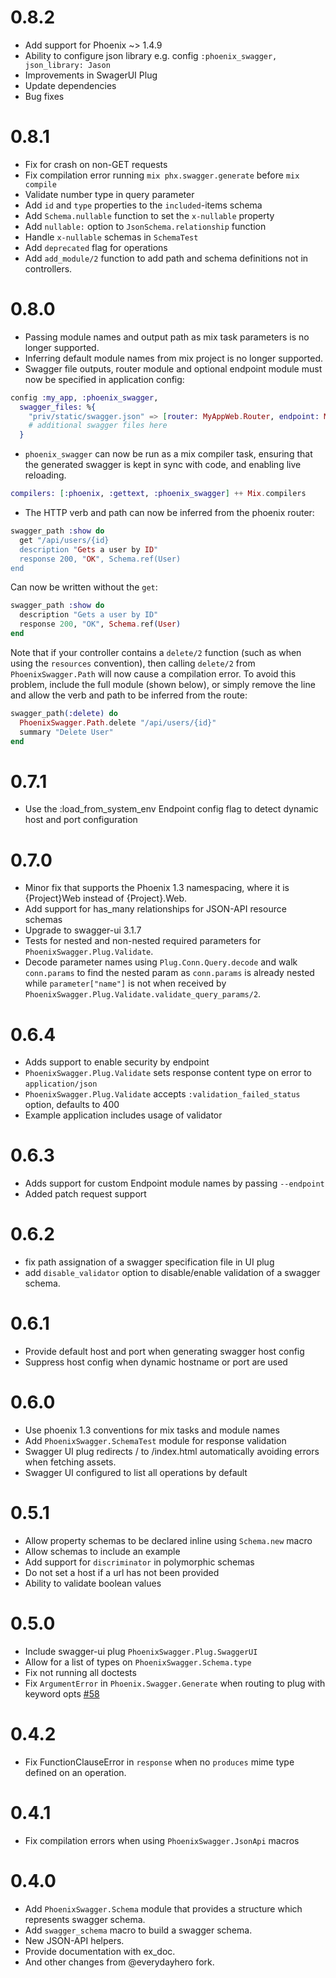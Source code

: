# 0.8.2

  * Add support for Phoenix ~> 1.4.9
  * Ability to configure json library e.g. config `:phoenix_swagger, json_library: Jason`
  * Improvements in SwagerUI Plug
  * Update dependencies
  * Bug fixes

# 0.8.1

  * Fix for crash on non-GET requests
  * Fix compilation error running `mix phx.swagger.generate` before `mix compile`
  * Validate number type in query parameter
  * Add `id` and `type` properties to the `included`-items schema
  * Add `Schema.nullable` function to set the `x-nullable` property
  * Add `nullable:` option to `JsonSchema.relationship` function
  * Handle `x-nullable` schemas in `SchemaTest`
  * Add `deprecated` flag for operations
  * Add `add_module/2` function to add path and schema definitions not in controllers.

# 0.8.0

  * Passing module names and output path as mix task parameters is no longer supported.
  * Inferring default module names from mix project is no longer supported.
  * Swagger file outputs, router module and optional endpoint module must now be specified in application config:

  ```elixir
  config :my_app, :phoenix_swagger,
    swagger_files: %{
      "priv/static/swagger.json" => [router: MyAppWeb.Router, endpoint: MyAppWeb.Endpoint],
      # additional swagger files here
    }
  ```
  * `phoenix_swagger` can now be run as a mix compiler task, ensuring that the generated swagger is kept in sync with code, and enabling live reloading.

  ```elixir
  compilers: [:phoenix, :gettext, :phoenix_swagger] ++ Mix.compilers
  ```

  * The HTTP verb and path can now be inferred from the phoenix router:

  ```elixir
  swagger_path :show do
    get "/api/users/{id}
    description "Gets a user by ID"
    response 200, "OK", Schema.ref(User)
  end
  ```
  Can now be written without the `get`:
  ```elixir
  swagger_path :show do
    description "Gets a user by ID"
    response 200, "OK", Schema.ref(User)
  end
  ```
  Note that if your controller contains a `delete/2` function (such as when using the `resources` convention), then calling `delete/2` from `PhoenixSwagger.Path` will now cause a compilation error. To avoid this problem, include the full module (shown below), or simply remove the line and allow the verb and path to be inferred from the route:
  ```elixir
  swagger_path(:delete) do
    PhoenixSwagger.Path.delete "/api/users/{id}"
    summary "Delete User"
  end
  ```

# 0.7.1

  * Use the :load_from_system_env Endpoint config flag to detect dynamic host and port configuration

# 0.7.0

  * Minor fix that supports the Phoenix 1.3 namespacing, where it is {Project}Web instead of {Project}.Web.
  * Add support for has_many relationships for JSON-API resource schemas
  * Upgrade to swagger-ui 3.1.7
  * Tests for nested and non-nested required parameters for `PhoenixSwagger.Plug.Validate`.
  *  Decode parameter names using `Plug.Conn.Query.decode` and walk `conn.params` to find the nested param as `conn.params` is already nested while `parameter["name"]` is not when received by `PhoenixSwagger.Plug.Validate.validate_query_params/2`.

# 0.6.4

  * Adds support to enable security by endpoint
  * `PhoenixSwagger.Plug.Validate` sets response content type on error to `application/json`
  * `PhoenixSwagger.Plug.Validate` accepts `:validation_failed_status` option, defaults to 400
  * Example application includes usage of validator

# 0.6.3

  * Adds support for custom Endpoint module names by passing `--endpoint`
  * Added patch request support

# 0.6.2

  * fix path assignation of a swagger specification file in UI plug
  * add `disable_validator` option to disable/enable validation of a
swagger schema.

# 0.6.1

  * Provide default host and port when generating swagger host config
  * Suppress host config when dynamic hostname or port are used

# 0.6.0

  * Use phoenix 1.3 conventions for mix tasks and module names
  * Add `PhoenixSwagger.SchemaTest` module for response validation
  * Swagger UI plug redirects / to /index.html automatically avoiding errors when fetching assets.
  * Swagger UI configured to list all operations by default

# 0.5.1

  * Allow property schemas to be declared inline using `Schema.new` macro
  * Allow schemas to include an example
  * Add support for `discriminator` in polymorphic schemas
  * Do not set a host if a url has not been provided
  * Ability to validate boolean values

# 0.5.0

  * Include swagger-ui plug `PhoenixSwagger.Plug.SwaggerUI`
  * Allow for a list of types on `PhoenixSwagger.Schema.type`
  * Fix not running all doctests
  * Fix `ArgumentError` in `Phoenix.Swagger.Generate` when routing to plug with keyword opts [#58](https://github.com/xerions/phoenix_swagger/issues/58)

# 0.4.2

  * Fix FunctionClauseError in `response` when no `produces` mime type defined on an operation.

# 0.4.1

  * Fix compilation errors when using `PhoenixSwagger.JsonApi` macros

# 0.4.0

  * Add `PhoenixSwagger.Schema` module that provides a structure which represents
swagger schema.
  * Add `swagger_schema` macro to build a swagger schema.
  * New JSON-API helpers.
  * Provide documentation with ex_doc.
  * And other changes from @everydayhero fork.
